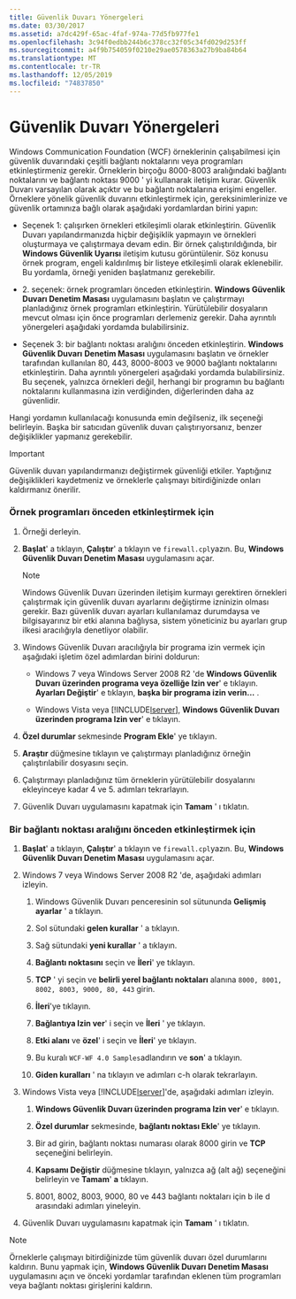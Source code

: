 ```yaml
---
title: Güvenlik Duvarı Yönergeleri
ms.date: 03/30/2017
ms.assetid: a7dc429f-65ac-4faf-974a-77d5fb977fe1
ms.openlocfilehash: 3c94f0edbb244b6c378cc32f05c34fd029d253ff
ms.sourcegitcommit: a4f9b754059f0210e29ae0578363a27b9ba84b64
ms.translationtype: MT
ms.contentlocale: tr-TR
ms.lasthandoff: 12/05/2019
ms.locfileid: "74837850"
---
```

# <a name="firewall-instructions"></a>Güvenlik Duvarı Yönergeleri
Windows Communication Foundation (WCF) örneklerinin çalışabilmesi için güvenlik duvarındaki çeşitli bağlantı noktalarını veya programları etkinleştirmeniz gerekir. Örneklerin birçoğu 8000-8003 aralığındaki bağlantı noktalarını ve bağlantı noktası 9000 ' yi kullanarak iletişim kurar. Güvenlik Duvarı varsayılan olarak açıktır ve bu bağlantı noktalarına erişimi engeller. Örneklere yönelik güvenlik duvarını etkinleştirmek için, gereksinimlerinize ve güvenlik ortamınıza bağlı olarak aşağıdaki yordamlardan birini yapın:  
  
- Seçenek 1: çalışırken örnekleri etkileşimli olarak etkinleştirin. Güvenlik Duvarı yapılandırmanızda hiçbir değişiklik yapmayın ve örnekleri oluşturmaya ve çalıştırmaya devam edin. Bir örnek çalıştırıldığında, bir **Windows Güvenlik Uyarısı** iletişim kutusu görüntülenir. Söz konusu örnek program, engeli kaldırılmış bir listeye etkileşimli olarak eklenebilir. Bu yordamla, örneği yeniden başlatmanız gerekebilir.  
  
- 2\. seçenek: örnek programları önceden etkinleştirin. **Windows Güvenlik Duvarı Denetim Masası** uygulamasını başlatın ve çalıştırmayı planladığınız örnek programları etkinleştirin. Yürütülebilir dosyaların mevcut olması için önce programları derlemeniz gerekir. Daha ayrıntılı yönergeleri aşağıdaki yordamda bulabilirsiniz.  
  
- Seçenek 3: bir bağlantı noktası aralığını önceden etkinleştirin. **Windows Güvenlik Duvarı** **Denetim Masası** uygulamasını başlatın ve örnekler tarafından kullanılan 80, 443, 8000-8003 ve 9000 bağlantı noktalarını etkinleştirin. Daha ayrıntılı yönergeleri aşağıdaki yordamda bulabilirsiniz. Bu seçenek, yalnızca örnekleri değil, herhangi bir programın bu bağlantı noktalarını kullanmasına izin verdiğinden, diğerlerinden daha az güvenlidir.  
  
 Hangi yordamın kullanılacağı konusunda emin değilseniz, ilk seçeneği belirleyin. Başka bir satıcıdan güvenlik duvarı çalıştırıyorsanız, benzer değişiklikler yapmanız gerekebilir.  
  
> [!IMPORTANT]
> Güvenlik duvarı yapılandırmanızı değiştirmek güvenliği etkiler. Yaptığınız değişiklikleri kaydetmeniz ve örneklerle çalışmayı bitirdiğinizde onları kaldırmanız önerilir.  
  
### <a name="to-enable-samples-programs-in-advance"></a>Örnek programları önceden etkinleştirmek için  
  
1. Örneği derleyin.  
  
2. **Başlat**' a tıklayın, **Çalıştır**' a tıklayın ve `firewall.cpl`yazın. Bu, **Windows Güvenlik Duvarı Denetim Masası** uygulamasını açar.  
  
    > [!NOTE]
    > Windows Güvenlik Duvarı üzerinden iletişim kurmayı gerektiren örnekleri çalıştırmak için güvenlik duvarı ayarlarını değiştirme izninizin olması gerekir. Bazı güvenlik duvarı ayarları kullanılamaz durumdaysa ve bilgisayarınız bir etki alanına bağlıysa, sistem yöneticiniz bu ayarları grup ilkesi aracılığıyla denetliyor olabilir.  
  
3. Windows Güvenlik Duvarı aracılığıyla bir programa izin vermek için aşağıdaki işletim özel adımlardan birini doldurun:  
  
    - Windows 7 veya Windows Server 2008 R2 'de **Windows Güvenlik Duvarı üzerinden programa veya özelliğe Izin ver**' e tıklayın. **Ayarları Değiştir**' e tıklayın, **başka bir programa izin verin...** .  
  
    - Windows Vista veya [!INCLUDE[lserver](../../../../includes/lserver-md.md)], **Windows Güvenlik Duvarı üzerinden programa Izin ver**' e tıklayın.  
  
4. **Özel durumlar** sekmesinde **Program Ekle**' ye tıklayın.  
  
5. **Araştır** düğmesine tıklayın ve çalıştırmayı planladığınız örneğin çalıştırılabilir dosyasını seçin.  
  
6. Çalıştırmayı planladığınız tüm örneklerin yürütülebilir dosyalarını ekleyinceye kadar 4 ve 5. adımları tekrarlayın.  
  
7. Güvenlik Duvarı uygulamasını kapatmak için **Tamam** ' ı tıklatın.  
  
### <a name="to-enable-a-port-range-in-advance"></a>Bir bağlantı noktası aralığını önceden etkinleştirmek için  
  
1. **Başlat**' a tıklayın, **Çalıştır**' a tıklayın ve `firewall.cpl`yazın. Bu, **Windows Güvenlik Duvarı Denetim Masası** uygulamasını açar.  
  
2. Windows 7 veya Windows Server 2008 R2 'de, aşağıdaki adımları izleyin.  
  
    1. Windows Güvenlik Duvarı penceresinin sol sütununda **Gelişmiş ayarlar** ' a tıklayın.  
  
    2. Sol sütundaki **gelen kurallar** ' a tıklayın.  
  
    3. Sağ sütundaki **yeni kurallar** ' a tıklayın.  
  
    4. **Bağlantı noktasını** seçin ve **İleri**' ye tıklayın.  
  
    5. **TCP** ' yi seçin ve **belirli yerel bağlantı noktaları** alanına `8000, 8001, 8002, 8003, 9000, 80, 443` girin.  
  
    6. **İleri**'ye tıklayın.  
  
    7. **Bağlantıya Izin ver**' i seçin ve **İleri** ' ye tıklayın.  
  
    8. **Etki alanı** ve **özel**' i seçin ve **İleri**' ye tıklayın.  
  
    9. Bu kuralı `WCF-WF 4.0 Samples`adlandırın ve **son**' a tıklayın.  
  
    10. **Giden kuralları** ' na tıklayın ve adımları c-h olarak tekrarlayın.  
  
3. Windows Vista veya [!INCLUDE[lserver](../../../../includes/lserver-md.md)]'de, aşağıdaki adımları izleyin.  
  
    1. **Windows Güvenlik Duvarı üzerinden programa Izin ver**' e tıklayın.  
  
    2. **Özel durumlar** sekmesinde, **bağlantı noktası Ekle**' ye tıklayın.  
  
    3. Bir ad girin, bağlantı noktası numarası olarak 8000 girin ve **TCP** seçeneğini belirleyin.  
  
    4. **Kapsamı Değiştir** düğmesine tıklayın, yalnızca ağ (alt ağ) seçeneğini belirleyin ve **Tamam**' **a** tıklayın.  
  
    5. 8001, 8002, 8003, 9000, 80 ve 443 bağlantı noktaları için b ile d arasındaki adımları yineleyin.  
  
4. Güvenlik Duvarı uygulamasını kapatmak için **Tamam** ' ı tıklatın.  
  
> [!NOTE]
> Örneklerle çalışmayı bitirdiğinizde tüm güvenlik duvarı özel durumlarını kaldırın. Bunu yapmak için, **Windows Güvenlik Duvarı Denetim Masası** uygulamasını açın ve önceki yordamlar tarafından eklenen tüm programları veya bağlantı noktası girişlerini kaldırın.
